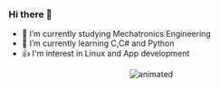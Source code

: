 ### Hi there 👋


- 🔭 I’m currently studying Mechatronics Engineering 
- 🌱 I’m currently learning C,C# and Python
- 👍 I'm interest in Linux and App development
<p align="center">
  <img src ="https://github.com/Diego-Delgadillo/Diego-Delgadillo/assets/120683746/15c47552-9b6e-48b1-a731-9f30b760c992" alt="animated" />
</p>
